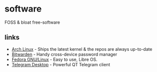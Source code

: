 # software

FOSS & bloat free-software

## links

- [Arch Linux](https://archlinux.org/) - Ships the latest kernel & the repos are always up-to-date
- [Bitwarden](https://bitwarden.com/) - Handy cross-device password manager
- [Fedora GNU/Linux](https://getfedora.org) - Easy to use, Libre OS.
- [Telegram Desktop](https://desktop.telegram.org/) - Powerful QT Telegram client
